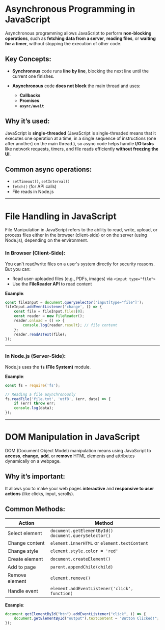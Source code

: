 
# Asynchronous Programming in JavaScript
Asynchronous programming allows JavaScript to perform **non-blocking operations**, such as **fetching data from a server**, **reading files**, or **waiting for a timer**, without stopping the execution of other code.

## Key Concepts:

* **Synchronous** code runs **line by line**, blocking the next line until the current one finishes.
* **Asynchronous** code **does not block** the main thread and uses:

  * **Callbacks**
  * **Promises**
  * **`async/await`**

## Why it’s used:

JavaScript is **single-threaded** (JavaScript is single-threaded means that it executes one operation at a time, in a single sequence of instructions (one after another) on the main thread.), so async code helps handle **I/O tasks** like network requests, timers, and file reads efficiently **without freezing the UI**.

## Common async operations:

* `setTimeout()`, `setInterval()`
* `fetch()` (for API calls)
* File reads in Node.js

---

# File Handling in JavaScript

File Manipulation in JavaScript refers to the ability to read, write, upload, or process files either in the browser (client-side) or on the server (using Node.js), depending on the environment.




### In Browser (Client-Side):

You can't read/write files on a user's system directly for security reasons. But you can:

* Read user-uploaded files (e.g., PDFs, images) via `<input type="file">`
* Use the **FileReader API** to read content

**Example**:

```js
const fileInput = document.querySelector('input[type="file"]');
fileInput.addEventListener('change', () => {
    const file = fileInput.files[0];
    const reader = new FileReader();
    reader.onload = () => {
        console.log(reader.result); // file content
    };
    reader.readAsText(file);
});
```

---

###  In Node.js (Server-Side):

Node.js uses the **`fs` (File System)** module.

**Example**:

```js
const fs = require('fs');

// Reading a file asynchronously
fs.readFile('file.txt', 'utf8', (err, data) => {
    if (err) throw err;
    console.log(data);
});
```

---

# DOM Manipulation in JavaScript

DOM (Document Object Model) manipulation means using JavaScript to **access**, **change**, **add**, or **remove** HTML elements and attributes dynamically on a webpage.

## Why it’s important:

It allows you to make your web pages **interactive** and **responsive to user actions** (like clicks, input, scrolls).

## Common Methods:

| Action         | Method                                                    |
| -------------- | --------------------------------------------------------- |
| Select element | `document.getElementById()`<br>`document.querySelector()` |
| Change content | `element.innerHTML` or `element.textContent`              |
| Change style   | `element.style.color = 'red'`                             |
| Create element | `document.createElement()`                                |
| Add to page    | `parent.appendChild(child)`                               |
| Remove element | `element.remove()`                                        |
| Handle event   | `element.addEventListener('click', function)`             |

**Example**:

```js
document.getElementById("btn").addEventListener("click", () => {
    document.getElementById("output").textContent = "Button Clicked!";
});
```


